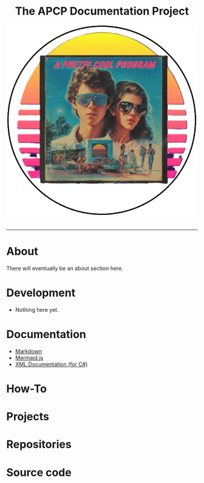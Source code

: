 <!-- u250924 -->

<div align="center">

# The APCP Documentation Project

  <picture>
    <source media="(prefers-color-scheme: dark)" srcset="../.github/img/logo/apcp-logo-dark-512x512.png">
    <source media="(prefers-color-scheme: light)" srcset="../.github/img/logo/apcp-logo-light-512x512.png">
    <img alt="Fallback image description" src="../.github/img/logo/apcp-logo-light-512x512.png">
  </picture>

</div>

<br>

***

# About

There will eventually be an about section here.

# Development

  * Nothing here yet.

# Documentation

* [Markdown](./documentation/markdown.md)
* [Mermaid.js](./documentation/mermaid-js.md)
* [XML Documentation (for C#)](./documentation/xml-csharp.md)

# How-To


# Projects


# Repositories

# Source code
